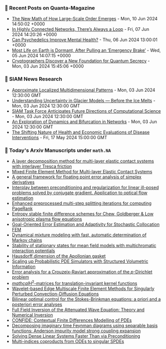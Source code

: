 ### 📝 Recent Posts on Quanta-Magazine
<!-- quanta starts -->
* <a href="https://www.quantamagazine.org/the-new-math-of-how-large-scale-order-emerges-20240610/">The New Math of How Large-Scale Order Emerges</a> - Mon, 10 Jun 2024 14:50:02 +0000
* <a href="https://www.quantamagazine.org/in-highly-connected-networks-theres-always-a-loop-20240607/">In Highly Connected Networks, There’s Always a Loop</a> - Fri, 07 Jun 2024 14:20:26 +0000
* <a href="https://www.quantamagazine.org/can-psychedelics-improve-mental-health-20240606/">Can Psychedelics Improve Mental Health?</a> - Thu, 06 Jun 2024 13:00:01 +0000
* <a href="https://www.quantamagazine.org/most-life-on-earth-is-dormant-after-pulling-an-emergency-brake-20240605/">Most Life on Earth is Dormant, After Pulling an ‘Emergency Brake’</a> - Wed, 05 Jun 2024 14:07:15 +0000
* <a href="https://www.quantamagazine.org/cryptographers-discover-a-new-foundation-for-quantum-secrecy-20240603/">Cryptographers Discover a New Foundation for Quantum Secrecy</a> - Mon, 03 Jun 2024 15:45:06 +0000
<!-- quanta ends -->

### 📝 SIAM News Research
<!-- siam-news starts -->
* <a href="https://sinews.siam.org/Details-Page/approximate-localized-multidimensional-patterns">Approximate Localized Multidimensional Patterns</a> - Mon, 03 Jun 2024 12:30:00 GMT
* <a href="https://sinews.siam.org/Details-Page/understanding-uncertainty-in-glacier-models-before-the-ice-melts">Understanding Uncertainty in Glacier Models — Before the Ice Melts</a> - Mon, 03 Jun 2024 12:30:00 GMT
* <a href="https://sinews.siam.org/Details-Page/siam-task-force-anticipates-future-directions-of-computational-science">SIAM Task Force Anticipates Future Directions of Computational Science</a> - Mon, 03 Jun 2024 12:30:00 GMT
* <a href="https://sinews.siam.org/Details-Page/an-exploration-of-dynamics-and-bifurcation-in-networks">An Exploration of Dynamics and Bifurcation in Networks</a> - Mon, 03 Jun 2024 12:30:00 GMT
* <a href="https://sinews.siam.org/Details-Page/the-shifting-nature-of-health-and-economic-evaluations-of-disease-interventions">The Shifting Nature of Health and Economic Evaluations of Disease Interventions</a> - Fri, 17 May 2024 15:00:00 GMT
<!-- siam-news ends -->

### 📝 Today's Arxiv Manuscripts under ``math.NA``
<!-- arxiv-math-na starts -->
* <a href="https://arxiv.org/abs/2406.04499">A layer decomposition method for multi-layer elastic contact systems with interlayer Tresca friction</a>
* <a href="https://arxiv.org/abs/2406.04504">Mixed Finite Element Method for Multi-layer Elastic Contact Systems</a>
* <a href="https://arxiv.org/abs/2406.04530">A general framework for floating point error analysis of simplex derivatives</a>
* <a href="https://arxiv.org/abs/2406.04695">Interplay between preconditioning and regularization for linear ill-posed problems solved by conjugate gradient. Application to optical flow estimation</a>
* <a href="https://arxiv.org/abs/2406.04749">Enhanced preprocessed multi-step splitting iterations for computing PageRank</a>
* <a href="https://arxiv.org/abs/2406.04783">Entropy stable finite difference schemes for Chew, Goldberger & Low anisotropic plasma flow equations</a>
* <a href="https://arxiv.org/abs/2406.05028">Goal-Oriented Error Estimation and Adaptivity for Stochastic Collocation FEM</a>
* <a href="https://arxiv.org/abs/2406.04653">Dynamical mixture modeling with fast, automatic determination of Markov chains</a>
* <a href="https://arxiv.org/abs/2406.04884">Stability of stationary states for mean field models with multichromatic interaction potentials</a>
* <a href="https://arxiv.org/abs/2406.04922">Hausdorff dimension of the Apollonian gasket</a>
* <a href="https://arxiv.org/abs/2406.05020">Scaling up Probabilistic PDE Simulators with Structured Volumetric Information</a>
* <a href="https://arxiv.org/abs/2210.12116">Error analysis for a Crouzeix-Raviart approximation of the $p$-Dirichlet problem</a>
* <a href="https://arxiv.org/abs/2210.16609">$mathcal{H}^2$-matrices for translation-invariant kernel functions</a>
* <a href="https://arxiv.org/abs/2309.12108">Wavelet-based Edge Multiscale Finite Element Methods for Singularly Perturbed Convection-Diffusion Equations</a>
* <a href="https://arxiv.org/abs/2404.18348">Bilinear optimal control for the Stokes-Brinkman equations: a priori and a posteriori error analyses</a>
* <a href="https://arxiv.org/abs/2405.18082">Full Field Inversion of the Attenuated Wave Equation: Theory and Numerical Inversion</a>
* <a href="https://arxiv.org/abs/2303.15827">CONFIDE: Contextual Finite Differences Modelling of PDEs</a>
* <a href="https://arxiv.org/abs/2307.08566">Decomposing imaginary time Feynman diagrams using separable basis functions: Anderson impurity model strong coupling expansion</a>
* <a href="https://arxiv.org/abs/2312.08893">Solving Dense Linear Systems Faster Than via Preconditioning</a>
* <a href="https://arxiv.org/abs/2405.11314">Multi-indices coproducts from ODEs to singular SPDEs</a>
<!-- arxiv-math-na ends -->
